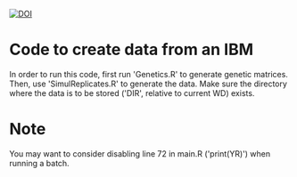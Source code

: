 [![DOI](https://zenodo.org/badge/23675/koenvanbenthem/Disentangling_Dynamics_IBM.svg)](https://zenodo.org/badge/latestdoi/23675/koenvanbenthem/Disentangling_Dynamics_IBM)
# Code to create data from an IBM

In order to run this code, first run 'Genetics.R' to generate genetic matrices. Then, use 'SimulReplicates.R' to generate the data. Make sure the directory where the data is to be stored ('DIR', relative to current WD) exists. 

# Note
You may want to consider disabling line 72 in main.R ('print(YR)') when running a batch.

